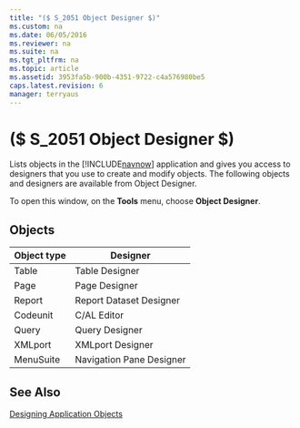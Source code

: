 ```yaml
---
title: "($ S_2051 Object Designer $)"
ms.custom: na
ms.date: 06/05/2016
ms.reviewer: na
ms.suite: na
ms.tgt_pltfrm: na
ms.topic: article
ms.assetid: 3953fa5b-900b-4351-9722-c4a576980be5
caps.latest.revision: 6
manager: terryaus
---
```

# ($ S_2051 Object Designer $)
Lists objects in the [!INCLUDE[navnow](includes/navnow_md.md)] application and gives you access to designers that you use to create and modify objects. The following objects and designers are available from Object Designer.  
  
 To open this window, on the **Tools** menu, choose **Object Designer**.  
  
## Objects  
  
|Object type|Designer|  
|-----------------|--------------|  
|Table|Table Designer|  
|Page|Page Designer|  
|Report|Report Dataset Designer|  
|Codeunit|C\/AL Editor|  
|Query|Query Designer|  
|XMLport|XMLport Designer|  
|MenuSuite|Navigation Pane Designer|  
  
## See Also  
 [Designing Application Objects](Designing-Application-Objects.md)